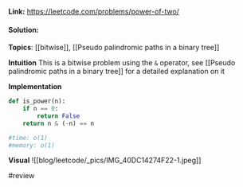 
**Link:** https://leetcode.com/problems/power-of-two/
#### Solution:

**Topics**: [[bitwise]], [[Pseudo palindromic paths in a binary tree]]

**Intuition**
This is a bitwise problem using the `&` operator, see [[Pseudo palindromic paths in a binary tree]] for a detailed explanation on it

**Implementation**
```python
def is_power(n):
	if n == 0:
		return False
	return n & (-n) == n

#time: o(1)
#memory: o(1)
```

**Visual** 
![[blog/leetcode/_pics/IMG_40DC14274F22-1.jpeg]]

#review 


